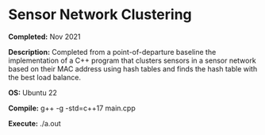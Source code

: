 # Sensor Network Clustering

**Completed:** Nov 2021

**Description:** Completed from a point-of-departure baseline the implementation of a C++ program that clusters sensors in a sensor network based on their MAC address using hash tables and finds the hash table with the best load balance.

**OS:** Ubuntu 22

**Compile:** g++ -g -std=c++17 main.cpp

**Execute:** ./a.out